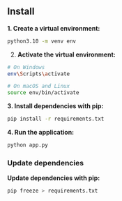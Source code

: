 ## Install
**1. Create a virtual environment:**
```bash
python3.10 -m venv env
```

2. **Activate the virtual environment:**
```bash
# On Windows
env\Scripts\activate

# On macOS and Linux
source env/bin/activate
```

**3. Install dependencies with pip:**
```bash
pip install -r requirements.txt
```

**4. Run the application:**
```bash
python app.py
```

### Update dependencies
**Update dependencies with pip:**
```bash
pip freeze > requirements.txt
```
